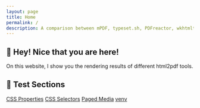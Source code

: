 ```yaml
---
layout: page
title: Home
permalink: /
description: A comparison between mPDF, typeset.sh, PDFreactor, wkhtmltopdf, and WeasyPrint.
---
```


## 👋 Hey! Nice that you are here!

On this website, I show you the rendering results of different html2pdf tools.

## 🔬 Test Sections
<div class="boxes"><a href="/CSS-Properties/">CSS Properties</a>
<a href="/CSS-Selectors/">CSS Selectors</a>
<a href="/Paged-Media/">Paged Media</a>
<a href="/venv/">venv</a>
</div>